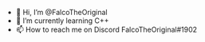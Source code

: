 - 👋 Hi, I’m @FalcoTheOriginal
- 🌱 I’m currently learning C++
- 📫 How to reach me on Discord FalcoTheOriginal#1902

<!---
FalcoTheOriginal/FalcoTheOriginal is a ✨ special ✨ repository because its `README.md` (this file) appears on your GitHub profile.
You can click the Preview link to take a look at your changes.
--->
